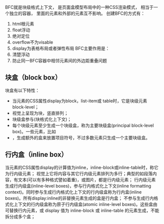 BFC就是块级格式上下文， 是页面盒模型布局中的一种CSS渲染模式， 相当于一个独立的容器， 里面的元素和外部的元素互不影响。 创建BFC的方式有：
1. html根元素
2. float浮动
3. 绝对定位
4. overflow不为visable
5. display为表格布局或者弹性布局
BFC主要作用是：
1. 清楚浮动
2. 防止同一BFC容器中相邻元素间的外边距重叠问题

## 块盒（block box）
块盒有以下特性：

- 当元素的CSS属性display为block，list-item或 table时，它是块级元素 block-level；
- 视觉上呈现为块，竖直排列；
- 块级盒参与(块格式化上下文)；
- 每个块级元素至少生成一个块级盒，称为主要块级盒(principal block-level box)。一些元素，比如<li>，生成额外的盒来放置项目符号，不过多数元素只生成一个主要块级盒。
## 行内盒（inline box）
当元素的CSS属性display的计算值为inline，inline-block或inline-table时，称它为行内级元素；
视觉上它将内容与其它行内级元素排列为多行；典型的如段落内容，有文本(可以有多种格式譬如着重)，或图片，都是行内级元素；
行内级元素生成行内级盒(inline-level boxes)，参与行内格式化上下文(inline formatting context)。同时参与生成行内格式化上下文的行内级盒称为行内盒(inline boxes)。所有display:inline的非替换元素生成的盒是行内盒；
不参与生成行内格式化上下文的行内级盒称为原子行内级盒(atomic inline-level boxes)。这些盒由可替换行内元素，或 display 值为 inline-block 或 inline-table 的元素生成，不能拆分成多个盒；
